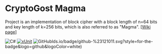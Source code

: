 # CryptoGost Magma
Project is an implementation of block cipher with a block length of n=64 bits and key length of k=256 bits, which is also
referred to as "Magma". [[Wiki page](https://en.wikipedia.org/wiki/GOST_(block_cipher))]

![C#](https://img.shields.io/badge/c%23-%23121011.svg?color=blue&style=for-the-badge&logo=c-sharp&logoColor=white)
[![xUnit](https://img.shields.io/badge/xUnit-%23121011.svg?color=lightgray&style=for-the-badge&logo=xunit&logoColor=black)](https://xunit.net/)
![GitHub](https://img.shi)lds.io/badge/github-%23121011.svg?style=for-the-badge&logo=github&logoColor=white)
